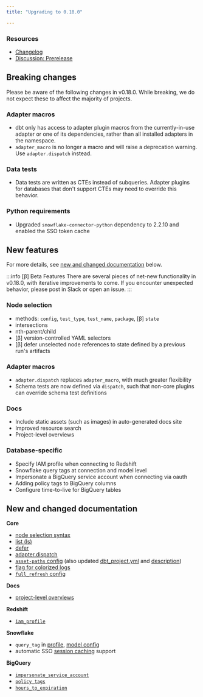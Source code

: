 ```yaml
---
title: "Upgrading to 0.18.0"

---
```


### Resources

- [Changelog](https://github.com/fishtown-analytics/dbt/blob/dev/marian-anderson/CHANGELOG.md)
- [Discussion: Prerelease](https://discourse.getdbt.com/t/prerelease-v0-18-0-marian-anderson/1545)

## Breaking changes

Please be aware of the following changes in v0.18.0. While breaking, we do not expect these to affect the majority of projects.

### Adapter macros

- dbt only has access to adapter plugin macros from the currently-in-use adapter or one of its dependencies, rather than all installed adapters in the namespace.
- `adapter_macro` is no longer a macro and will raise a deprecation warning. Use `adapter.dispatch` instead.

### Data tests

- Data tests are written as CTEs instead of subqueries. Adapter plugins for databases that don't support CTEs may need to override this behavior.

### Python requirements
- Upgraded `snowflake-connector-python` dependency to 2.2.10 and enabled the SSO token cache

## New features

For more details, see [new and changed documentation](#new-and-changed-documentation) below.

:::info [β] Beta Features
There are several pieces of net-new functionality in v0.18.0, with iterative improvements to come. If you encounter unexpected behavior, please post in Slack or open an issue.
:::

### Node selection
- methods: `config`, `test_type`, `test_name`, `package`, [β] `state`
- intersections
- nth-parent/child
- [β] version-controlled YAML selectors
- [β] defer unselected node references to state defined by a previous run's artifacts

### Adapter macros
- `adapter.dispatch` replaces `adapter_macro`, with much greater flexibility
- Schema tests are now defined via `dispatch`, such that non-core plugins
can override schema test definitions

### Docs
- Include static assets (such as images) in auto-generated docs site
- Improved resource search
- Project-level overviews

### Database-specific
- Specify IAM profile when connecting to Redshift
- Snowflake query tags at connection and model level
- Impersonate a BigQuery service account when connecting via oauth
- Adding policy tags to BigQuery columns
- Configure time-to-live for BigQuery tables

## New and changed documentation

**Core**
- [node selection syntax](node-selection/syntax)
- [list (ls)](commands/list)
- [defer](defer)
- [adapter.dispatch](adapter#dispatch)
- [`asset-paths` config](asset-paths) (also updated [dbt_project.yml](dbt_project.yml.md) and [description](description))
- [flag for colorized logs](run#enable-or-disable-colorized-logs)
- [`full_refresh` config](full_refresh)

**Docs**
- [project-level overviews](documentation#custom-project-level-overviews)

**Redshift**
- [`iam_profile`](redshift-profile#specifying-an-iam-profile)

**Snowflake**
- `query_tag` in [profile](snowflake-profile), [model config](snowflake-configs#query-tags)
- automatic SSO [session caching](snowflake-configs#sso-authentication) support

**BigQuery**
- [`impersonate_service_account`](https://docs.getdbt.com/reference/warehouse-profiles/bigquery-profile#service-account-impersonation)
- [`policy_tags`](bigquery-configs#policy-tags)
- [`hours_to_expiration`](bigquery-configs#controlling-table-expiration)
